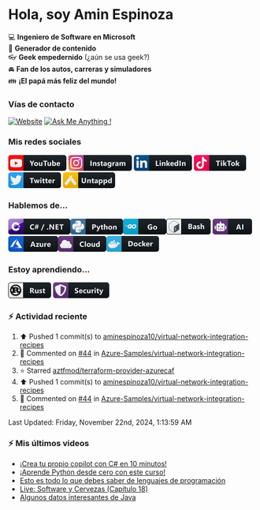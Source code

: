 # Hola, soy Amin Espinoza

:computer: **Ingeniero de Software en Microsoft**  
:pencil: **Generador de contenido**  
:eyeglasses: **Geek empedernido** (¿aún se usa geek?)  
:oncoming_automobile: **Fan de los autos, carreras y simuladores**  
:family: **¡El papá más feliz del mundo!**

### Vías de contacto

[![Website](https://img.shields.io/badge/aminespinoza.com-up-green?style=for-the-badge)][website]
[![Ask Me Anything !](https://img.shields.io/badge/Ask%20me-anything-1abc9c.svg?style=for-the-badge)](https://calendly.com/aminespinoza/consultoria)

### Mis redes sociales
[<img src="./assets/social/youtube.png"/>][youtube]
[<img src="./assets/social/instagram.png"/>][instagram]
[<img src="./assets/social/linkedin.png"/>][linkedin]
[<img src="./assets/social/tiktok.png"/>][linkedin]
[<img src="./assets/social/twitter.png"/>][twitter]
[<img src="./assets/social/untappd.png"/>][untappd]

### Hablemos de...
<img src="./assets/tech/csharp_dotnet.png"/><img src="./assets/tech/python.png"/><img src="./assets/tech/go.png"/><img src="./assets/tech/bash.png"/>
<img src="./assets/tech/ai.png"/><img src="./assets/tech/azure.png"/><img src="./assets/tech/cloud.png"/><img src="./assets/tech/docker.png"/>

### Estoy aprendiendo...
<img src="./assets/tech/rust.png"/> <img src="./assets/tech/security.png"/>


### :zap: Actividad reciente
<!--RECENT_ACTIVITY:start-->
1. ⬆️ Pushed 1 commit(s) to [aminespinoza10/virtual-network-integration-recipes](https://github.com/aminespinoza10/virtual-network-integration-recipes)<br>
2. 💬 Commented on [#44](https://github.com/Azure-Samples/virtual-network-integration-recipes/pull/44#discussion_r1844363993) in [Azure-Samples/virtual-network-integration-recipes](https://github.com/Azure-Samples/virtual-network-integration-recipes)<br>
3. ⭐ Starred [aztfmod/terraform-provider-azurecaf](https://github.com/aztfmod/terraform-provider-azurecaf)<br>
4. ⬆️ Pushed 1 commit(s) to [aminespinoza10/virtual-network-integration-recipes](https://github.com/aminespinoza10/virtual-network-integration-recipes)<br>
5. 💬 Commented on [#44](https://github.com/Azure-Samples/virtual-network-integration-recipes/pull/44#discussion_r1840362765) in [Azure-Samples/virtual-network-integration-recipes](https://github.com/Azure-Samples/virtual-network-integration-recipes)<br>
<!--RECENT_ACTIVITY:end-->
<!--RECENT_ACTIVITY:last_update-->
Last Updated: Friday, November 22nd, 2024, 1:13:59 AM
<!--RECENT_ACTIVITY:last_update_end-->

### :zap: Mis últimos videos
<!-- YOUTUBE:START -->
- [¡Crea tu propio copilot con C# en 10 minutos!](https://www.youtube.com/watch?v=bRCM-ilGU3M)
- [¡Aprende Python desde cero con este curso!](https://www.youtube.com/watch?v=bOREhypR1xw)
- [Esto es todo lo que debes saber de lenguajes de programación](https://www.youtube.com/watch?v=Oz0tBS_BksM)
- [Live: Software y Cervezas &lpar;Capítulo 18&rpar;](https://www.youtube.com/watch?v=Iy4Kjs1jO6A)
- [Algunos datos interesantes de Java](https://www.youtube.com/watch?v=1bC-9GKVbuo)
<!-- YOUTUBE:END -->


[website]: https://aminespinoza.com/
[twitter]: https://twitter.com/aminespinoza
[youtube]: https://www.youtube.com/c/AminEspinoza
[linkedin]: https://www.linkedin.com/in/amin-espinoza-71b24661/
[instagram]: https://www.instagram.com/aminespinoza10/
[untappd]: https://untappd.com/user/aminespinoza
